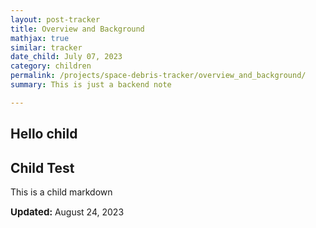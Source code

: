 ```yaml
---
layout: post-tracker
title: Overview and Background
mathjax: true
similar: tracker
date_child: July 07, 2023
category: children
permalink: /projects/space-debris-tracker/overview_and_background/
summary: This is just a backend note

---
```



## Hello child

## Child Test

This is a child markdown

<i class="fas fa-calendar-alt"></i> <span style="font-size: 15px; font-weight: bolder;">Updated:  </span><time>August 24, 2023</time>